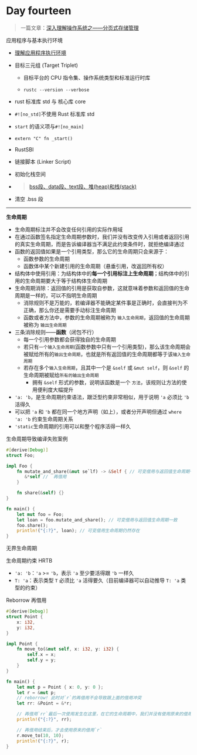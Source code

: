 # Day fourteen

>一篇文章：[深入理解操作系统之——分页式存储管理](https://zhuanlan.zhihu.com/p/37549063)



应用程序与基本执行环境

- [理解应用程序执行环境](https://learningos.github.io/rust-based-os-comp2022/chapter1/1app-ee-platform.html#id3)

- 目标三元组 (Target Triplet) 

  - 目标平台的 CPU 指令集、操作系统类型和标准运行时库

  - ```shell
    rustc --version --verbose
    ```

- rust 标准库 std 与 核心库 core

-  `#![no_std]`不使用 Rust 标准库 std 

- `start` 的语义项与`#![no_main]`

- `extern "C" fn _start() `

- RustSBI

- 链接脚本 (Linker Script) 

- 初始化栈空间

- >[bss段、data段、text段、堆(heap)和栈(stack)](https://www.cnblogs.com/yanghong-hnu/p/4705755.html) 

- 清空 .bss 段



---

**生命周期**

- 生命周期标注并不会改变任何引用的实际作用域
- 在通过函数签名指定生命周期参数时，我们并没有改变传入引用或者返回引用的真实生命周期，而是告诉编译器当不满足此约束条件时，就拒绝编译通过
- 函数的返回值如果是一个引用类型，那么它的生命周期只会来源于：
  - 函数参数的生命周期
  - 函数体中某个新建引用的生命周期（悬垂引用，改返回所有权）
- 结构体中使用引用：为结构体中的**每一个引用标注上生命周期**；结构体中的引用的生命周期要大于等于结构体生命周期
- 生命周期消除：返回值的引用是获取自参数，这就意味着参数和返回值的生命周期是一样的，可以不指明生命周期
  - 消除规则不是万能的，若编译器不能确定某件事是正确时，会直接判为不正确，那么你还是需要手动标注生命周期
  - 函数或者方法中，参数的生命周期被称为 `输入生命周期`，返回值的生命周期被称为 `输出生命周期`
- 三条消除规则——**函数**（闭包不行）
  - 每一个引用参数都会获得独自的生命周期
  - 若只有`一个输入生命周期`(函数参数中只有一个引用类型)，那么该生命周期会被赋给所有的`输出生命周期`，也就是所有返回值的生命周期都等于该`输入生命周期`
  - 若存在多个`输入生命周期`，且其中一个是 `&self` 或 `&mut self`，则 `&self` 的生命周期被赋给`所有的输出生命周期`
    - 拥有 `&self` 形式的参数，说明该函数是一个 `方法`，该规则让方法的使用便利度大幅提升
- `'a: 'b`，是生命周期约束语法，跟泛型约束非常相似，用于说明 `'a` 必须比 `'b` 活得久
- 可以把 `'a` 和 `'b` 都在同一个地方声明（如上），或者分开声明但通过 `where 'a: 'b` 约束生命周期关系
- `'static`生命周期的引用可以和整个程序活得一样久



生命周期导致编译失败案例

```rust
#[derive(Debug)]
struct Foo;

impl Foo {
    fn mutate_and_share(&mut se`lf) -> &Self { // 可变借用与返回值生命周期一致
       &*self //  再借用
    }

    fn share(&self) {}
}

fn main() {
    let mut foo = Foo;
    let loan = foo.mutate_and_share(); // 可变借用与返回值生命周期一致
    foo.share();
    println!("{:?}", loan); // 可变借用生命周期仍然存在
}
```



无界生命周期

生命周期约束 HRTB

- `'a: 'b`：`'a` >= `'b`，表示 `'a` 至少要活得跟 `'b` 一样久
- `T: 'a`：表示类型 `T` 必须比 `'a` 活得要久（目前编译器可以自动推导 `T: 'a` 类型的约束）



Reborrow 再借用

```rust
#[derive(Debug)]
struct Point {
    x: i32,
    y: i32,
}

impl Point {
    fn move_to(&mut self, x: i32, y: i32) {
        self.x = x;
        self.y = y;
    }
}

fn main() {
    let mut p = Point { x: 0, y: 0 };
    let r = &mut p;
    // reborrow! 此时对`r`的再借用不会导致跟上面的借用冲突
    let rr: &Point = &*r;

    // 再借用`rr`最后一次使用发生在这里，在它的生命周期中，我们并没有使用原来的借用`r`，因此不会报错
    println!("{:?}", rr);

    // 再借用结束后，才去使用原来的借用`r`
    r.move_to(10, 10);
    println!("{:?}", r);
}
```

